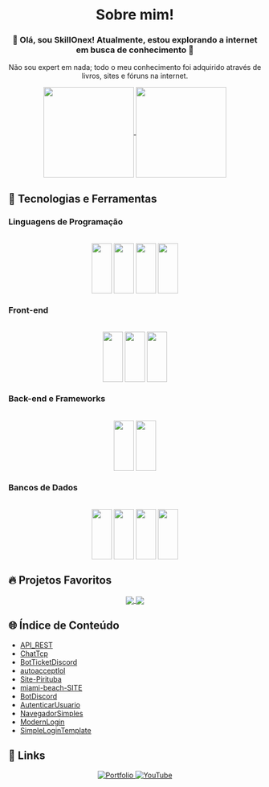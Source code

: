 <h1 align="center">Sobre mim!</h1>
<h3 align="center">🚀 Olá, sou SkillOnex! Atualmente, estou explorando a internet em busca de conhecimento 🚀</h3>
<p align="center">Não sou expert em nada; todo o meu conhecimento foi adquirido através de livros, sites e fóruns na internet.</p>

<div align="center">
  <a href="https://github.com/SkillOnex">
    <img align="center" height="180em" src="https://github-readme-stats.vercel.app/api?username=SkillOnex&show_icons=true&theme=dark&include_all_commits=true&count_private=true"/>
    <img align="center" height="180em" src="https://github-readme-stats.vercel.app/api/top-langs/?username=SkillOnex&layout=compact&langs_count=7&theme=dark"/>
  </a>
</div>

## 🚀 Tecnologias e Ferramentas

### Linguagens de Programação
<div align="center" style="display: inline_block"><br>
  <img align="center" height="100" width="40" src="https://cdn.jsdelivr.net/gh/devicons/devicon/icons/javascript/javascript-original.svg" />
  <img align="center" height="100" width="40" src="https://cdn.jsdelivr.net/gh/devicons/devicon/icons/python/python-original.svg" />
  <img align="center" height="100" width="40" src="https://icongr.am/devicon/csharp-original.svg?size=128&color=currentColor" />
  <img align="center" height="100" width="40" src="https://cdn.jsdelivr.net/gh/devicons/devicon/icons/lua/lua-original.svg" />
</div>

### Front-end
<div align="center" style="display: inline_block"><br>
  <img align="center" height="100" width="40" src="https://cdn.jsdelivr.net/gh/devicons/devicon/icons/html5/html5-original-wordmark.svg" />
  <img align="center" height="100" width="40" src="https://cdn.jsdelivr.net/gh/devicons/devicon/icons/css3/css3-original-wordmark.svg" />
  <img align="center" height="100" width="40" src="https://cdn.jsdelivr.net/gh/devicons/devicon/icons/discordjs/discordjs-original.svg" />
</div>

### Back-end e Frameworks
<div align="center" style="display: inline_block"><br>
  <img align="center" height="100" width="40" src="https://cdn.jsdelivr.net/gh/devicons/devicon/icons/codeigniter/codeigniter-plain.svg" />
  <img align="center" height="100" width="40" src="https://icongr.am/devicon/laravel-plain.svg?size=128&color=ff4747" />
</div>

### Bancos de Dados
<div align="center" style="display: inline_block"><br>
  <img align="center" height="100" width="40" src="https://cdn.jsdelivr.net/gh/devicons/devicon/icons/sqlite/sqlite-original.svg" />
  <img align="center" height="100" width="40" src="https://icongr.am/devicon/mongodb-original.svg?size=128&color=ff4747" />
  <img align="center" height="100" width="40" src="https://cdn.jsdelivr.net/gh/devicons/devicon/icons/mysql/mysql-original-wordmark.svg" />
  <img align="center" height="100" width="40" src="https://cdn.jsdelivr.net/gh/devicons/devicon/icons/microsoftsqlserver/microsoftsqlserver-plain-wordmark.svg" />
</div>

## 🔥 Projetos Favoritos
<div align="center" style="display: inline_block">
  <a href="https://github.com/SkillOnex/API-REST">
    <img align="center" src="https://github-readme-stats.vercel.app/api/pin/?username=SkillOnex&repo=API-REST&theme=react&hide_border=true" />
  </a>
  <a href="https://github.com/SkillOnex/ChatTcp">
    <img align="center" src="https://github-readme-stats.vercel.app/api/pin/?username=SkillOnex&repo=ChatTcp&theme=react&hide_border=true" />
  </a>
</div>

## 🌐 Índice de Conteúdo
* [API_REST](https://github.com/SkillOnex/API-REST)
* [ChatTcp](https://github.com/SkillOnex/ChatTcp)
* [BotTicketDiscord](https://github.com/SkillOnex/BotTicketDiscord)
* [autoacceptlol](https://github.com/SkillOnex/autoacceptlol)
* [Site-Pirituba](https://github.com/SkillOnex/Site-Pirituba)
* [miami-beach-SITE](https://github.com/SkillOnex/miami-beach-SITE)
* [BotDiscord](https://github.com/SkillOnex/BotDiscord)
* [AutenticarUsuario](https://github.com/SkillOnex/AutenticarUsuario)
* [NavegadorSimples](https://github.com/SkillOnex/NavegadorSimples)
* [ModernLogin](https://github.com/SkillOnex/ModernLogin)
* [SimpleLoginTemplate](https://github.com/SkillOnex/SimpleLoginTemplate)

## 🔗 Links 
<div align="center">
  <a href="https://marcelolab.dev.br" target="_blank">
    <img src="https://img.shields.io/badge/my_portfolio-000?style=for-the-badge&logo=ko-fi&logoColor=white" alt="Portfolio"/>
  </a>
  <a href="https://www.youtube.com/@SkillOnex/videos" target="_blank">
    <img src="https://img.shields.io/youtube/channel/views/UCJ1xHIUP5xBjyN3IsYQW_Iw?style=social" alt="YouTube"/>
  </a>
</div>
